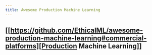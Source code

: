 ```yaml
---
title: Awesome Production Machine Learning
---
```


## [[https://github.com/EthicalML/awesome-production-machine-learning#commercial-platforms][Production Machine Learning]]
##
